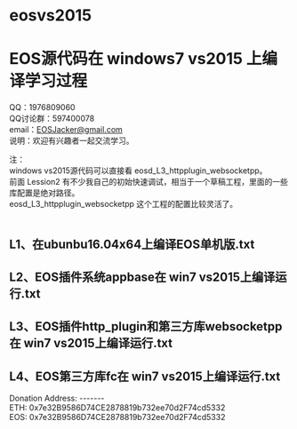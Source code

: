 # eosvs2015

EOS源代码在 windows7 vs2015 上编译学习过程
=
QQ：1976809060<br>
QQ讨论群：597400078<br>
email：EOSJacker@gmail.com<br>
说明：欢迎有兴趣者一起交流学习。<br>

注：<br>
windows vs2015源代码可以直接看 eosd_L3_httpplugin_websocketpp。<br>
前面 Lession2 有不少我自己的初始快速调试，相当于一个草稿工程，里面的一些库配置是绝对路径。<br>
eosd_L3_httpplugin_websocketpp 这个工程的配置比较灵活了。<br><br>
  
L1、在ubunbu16.04x64上编译EOS单机版.txt
-------
L2、EOS插件系统appbase在 win7 vs2015上编译运行.txt
-------
L3、EOS插件http_plugin和第三方库websocketpp在 win7 vs2015上编译运行.txt
-------  
L4、EOS第三方库fc在 win7 vs2015上编译运行.txt
-------  

Donation Address:
-------<br>
ETH: 0x7e32B9586D74CE2878819b732ee70d2F74cd5332<br>
EOS: 0x7e32B9586D74CE2878819b732ee70d2F74cd5332<br>
